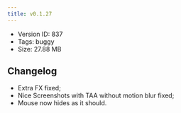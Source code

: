 ```yaml
---
title: v0.1.27
---
```


*   Version ID: 837
*   Tags: buggy
*   Size: 27.88 MB

## Changelog

*   Extra FX fixed;
*   Nice Screenshots with TAA without motion blur fixed;
*   Mouse now hides as it should.
